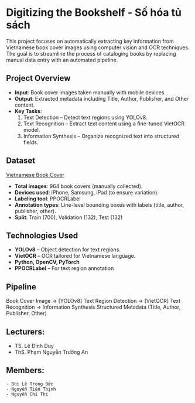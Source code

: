 # Digitizing the Bookshelf - Số hóa tủ sách
This project focuses on automatically extracting key information from Vietnamese book cover images using computer vision and OCR techniques. The goal is to streamline the process of cataloging books by replacing manual data entry with an automated pipeline.

## Project Overview
- **Input**: Book cover images taken manually with mobile devices.
- **Output**: Extracted metadata including Title, Author, Publisher, and Other content.
- **Key Tasks**:
  1. Text Detection – Detect text regions using YOLOv8.
  2. Text Recognition – Extract text content using a fine-tuned VietOCR model.
  3. Information Synthesis – Organize recognized text into structured fields.
 
## Dataset
[Vietnamese Book Cover](https://www.kaggle.com/datasets/chithinguyen/vietnamese-book-covers)
- **Total images**: 964 book covers (manually collected).
- **Devices used**: iPhone, Samsung, iPad (to ensure variation).
- **Labeling tool**: PPOCRLabel
- **Annotation types**: Line-level bounding boxes with labels (title, author, publisher, other).
- **Split**: Train (700), Validation (132), Test (132)

##  Technologies Used
- **YOLOv8** – Object detection for text regions.
- **VietOCR** – OCR tailored for Vietnamese language.
- **Python, OpenCV, PyTorch**
- **PPOCRLabel** – For text region annotation

## Pipeline
Book Cover Image 
	→
 [YOLOv8]
 Text Region Detection
       →
 [VietOCR]
 Text Recognition
       →
Information Synthesis
Structured Metadata (Title, Author, Publisher, Other)

## Lecturers:
  - TS. Lê Đình Duy
  - ThS. Phạm Nguyễn Trường An
## Members:
	- Bùi Lê Trọng Đức
	- Nguyễn Tiến Thịnh
	- Nguyễn Chí Thi


